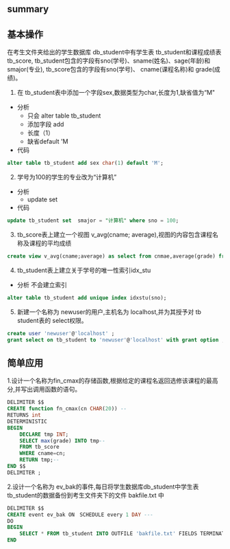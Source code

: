 ## summary
## 基本操作
在考生文件夹给出的学生数据库 db_student中有学生表 tb_student和课程成绩表 tb_score, tb_student包含的字段有sno(学号)、sname(姓名)、sage(年龄)和 smajor(专业), tb_score包含的字段有sno(学号)、 cname(课程名称)和 grade(成绩)。
1. 在 tb_student表中添加一个字段sex,数据类型为char,长度为1,缺省值为“M"
  - 分析
    - 只会 alter table tb_student
    - 添加字段 add
    - 长度（1）
    - 缺省default 'M
  - 代码
  ```sql
  alter table tb_student add sex char(1) default 'M';
  ```
2. 学号为100的学生的专业改为“计算机”
  - 分析
    - update set
  - 代码
  ```SQL
update tb_student set  smajor = "计算机" where sno = 100;
  ```
3. tb_score表上建立一个视图 v_avg(cname; average),视图的内容包含课程名称及课程的平均成绩
  ```SQL
  create view v_avg(cname;average) as select from cnmae,average(grade) from tb_score group by cname;
  ```
4. tb_student表上建立关于学号的唯一性索引idx_stu
  - 分析 不会建立索引
  ```SQL
  alter table tb_student add unique index idxstu(sno);
  ```

5. 新建一个名称为 newuser的用户,主机名为 localhost,并为其授予对 tb student表的 select权限。
  ```SQL
  create user 'newuser'@'localhost' ;
  grant select on tb_student to 'newuser'@'localhost' with grant option ;
  ```

## 简单应用
1.设计一个名称为fin_cmax的存储函数,根据给定的课程名返回选修该课程的最高分,并写出调用函数的语句。
```sql
DELIMITER $$
CREATE function fn_cmax(cn CHAR(20)) --
RETURNS int
DETERMINISTIC
BEGIN
	DECLARE tmp INT;
	SELECT max(grade) INTO tmp--
	FROM tb_score
	WHERE cname=cn;
	RETURN tmp;--
END $$
DELIMITER ;
```
2.设计一个名称为 ev_bak的事件,每日将学生数据库db_student中学生表tb_student的数据备份到考生文件夹下的文件 bakfile.txt
中
```sql
DELIMITER $$
CREATE event ev_bak ON　SCHEDULE every 1 DAY ---
DO
BEGIN
    SELECT * FROM tb_student INTO OUTFILE 'bakfile.txt' FIELDS TERMINATED BY ',';--
END
```
